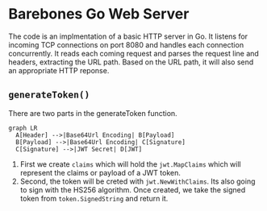 # Barebones Go Web Server  

The code is an implmentation of a basic HTTP server in Go. It listens for incoming TCP connections on port 8080 and handles each connection concurrently. It reads each coming request and parses the request line and headers, extracting the URL path. Based on the URL path, it will also send an appropriate HTTP reponse.

## `generateToken()`

There are two parts in the generateToken function.

``` mermaid
graph LR
  A[Header] -->|Base64Url Encoding| B[Payload]
  B[Payload] -->|Base64Url Encoding| C[Signature]
  C[Signature] -->|JWT Secret| D[JWT]
```

1. First we create `claims` which will hold the `jwt.MapClaims` which will represent the claims or payload of a JWT token.
2. Second, the token will be creted with `jwt.NewWithClaims`. Its also going to sign with the HS256 algorithm. Once created, we take the signed token from `token.SignedString` and return it.

##
